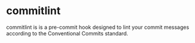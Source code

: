 # commitlint
commitlint is is a pre-commit hook designed to lint your commit messages according to the Conventional Commits standard.
